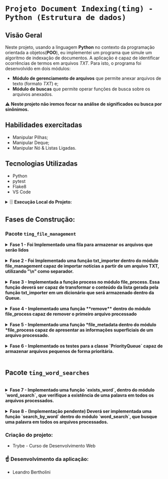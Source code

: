 # `Projeto Document Indexing(ting) - Python (Estrutura de dados)`

## Visão Geral
Neste projeto, usando a linguagem **Python** no contexto da programação orientada a objetos(**POO**), eu implementei um programa que simule um algoritmo de indexação de documentos. A aplicação é capaz de identificar ocorrências de termos em arquivos _TXT_. Para isto, o programa foi desenvolvido em dois módulos:

- **Módulo de gerenciamento de arquivos** que permite anexar arquivos de texto (formato _TXT_) e;
- **Módulo de buscas** que permite operar funções de busca sobre os arquivos anexados.

⚠️ **Neste projeto não iremos focar na análise de significados ou busca por sinônimos.**


## Habilidades exercitadas
- Manipular Pilhas;
- Manipular Deque;
- Manipular Nó & Listas Ligadas.

## Tecnologias Utilizadas
- Python
- pytest
- Flake8
- VS Code

<details>
<summary> 🗄️ <strong>Execução Local do Projeto:</strong></summary><br>

Para executar, clone esse repositório com o comando:

    git clone git@github.com:Leandro-Bertholini/document_indexing_ting_python.git

Entre na pasta do projeto e crie o ambiente virtual:

    python3 -m venv .venv 


Ative o ambiente virtual:

    source .venv/bin/activate

Instale as dependências no ambiente virtual:

    python3 -m pip install -r dev-requirements.txt

**OBS:** Com o seu ambiente virtual ativo, as dependências serão instaladas neste ambiente. Quando precisar desativar o ambiente virtual, execute o comando deactivate. Lembre-se de ativar novamente quando voltar a trabalhar no projeto.
O arquivo `dev-requirements.txt` contém todas as dependências usadas no projeto.

***Para Executar os Testes***:

    Para executar os testes certifique-se de que você está com o ambiente virtual ativado.

    python3 -m pytest
</details>

## Fases de Construção:

### Pacote `ting_file_management`

<details>
<summary><strong>Fase 1 - Foi Implementado uma fila para armazenar os arquivos que serão lidos</strong></summary><br>

- Nesta etapa, implementei a classe `Queue`, presente no arquivo `queue.py` utilizando as estruturas vistas no módulo durante o curso.

- A fila (Queue) é uma estrutura `FIFO`, ou seja, o primeiro item a entrar, deve ser o primeiro a sair. Utilizei seus conhecimentos de estruturas de dados para otimizar as operações implementadas.

- A fila implementou os métodos de inserção (`enqueue`), remoção (`dequeue`) e busca (`search`).

- O tamanho da fila foi exposto utilizando o método `__len__` que permitiu, após implementado, o uso do comando `len(instancia_da_fila)` para se obter o tamanho da fila.

- Na busca uma exceção do tipo `IndexError` com a seguinte mensagem: `"Índice Inválido ou Inexistente"` deve ser lançada caso um índice inválido seja passado. Para uma fila com `N` elementos, índices válidos são inteiros entre `0` e `N-1`.

<strong>Validações Feitas:</strong>

- 1.1 - Foi validado que o método `enqueue` deve adicionar um elemento à fila, modificando seu tamanho;

- 1.2 - Foi validado que o método `dequeue` deve remover o elemento a mais tempo na fila, modificando seu tamanho;

- 1.3 - Foi validado que o método `search` deve retornar um valor da fila a partir de um índice válido e;

- 1.4 - Foi validado que o método `search` deve lançar a exceção `IndexError` com a mensagem correspondente quando o índice passado for inválido.
</details> 

<br>
<details>
<summary><strong>Fase 2 - Foi Implementado uma função txt_importer dentro do módulo file_management capaz de importar notícias a partir de um arquivo TXT, utilizando "\n" como separador.</strong></summary><br>

- Caso o arquivo TXT não exista, deve ser exibida a mensagem `Arquivo {path_file} não encontrado` na `stderr`, em que `{path_file}` é o caminho do arquivo;

- Caso a extensão do arquivo seja diferente de .txt, deve ser exibida a mensagem `Formato inválido` na `stderr`;

- A função deve retornar uma lista contendo as linhas do arquivo.

<strong>Validações Feitas:</strong>

- 2.1 - Foi validado que o método `txt_importer` deve retornar uma lista contendo as linhas do arquivo;

- 2.2 - Foi validado que ao executar o método `txt_importer` com um arquivo TXT que não exista, deve ser exibida a mensagem `Arquivo {path_file} não encontrado` na `stderr`, em que `{path_file}` é o caminho do arquivo e;

- 2.3 - Foi validado que ao executar o método `txt_importer` com uma extensão diferente de `.txt`, deve ser exibida a mensagem `Formato inválido` na `stderr`.

</details> 

<br>
<details>
<summary><strong>Fase 3 - Implementada a função process no módulo file_process. Essa função deverá ser capaz de transformar o conteúdo da lista gerada pela função txt_importer em um dicionário que será armazenado dentro da Queue.</strong></summary><br>

- A função irá receber como parâmetro um objeto instanciado da fila implementada e o caminho para um arquivo;

- A instância da fila recebida por parâmetro **deve** ser utilizada para registrar o processamento dos arquivos;

- A função deve processar o arquivo passado por parâmetro (ou seja, gerar um dicionário com o formato e informações especificadas abaixo);

- Deve-se ignorar arquivos que já tenham sido processados anteriormente (ou seja, arquivos com o mesmo nome e caminho (`nome_do_arquivo`) não devem ser readicionados a fila);

- Após cada nova inserção válida, a função deve mostrar via `stdout` os dados processados, conforme estrutura no exemplo abaixo.

<details>
<summary><b>Exemplo da estrutura de saída:</b></summary>

```python
{
    "nome_do_arquivo": "arquivo_teste.txt", # Caminho do arquivo recém adicionado
    "qtd_linhas": 3,                        # Quantidade de linhas existentes no arquivo
    "linhas_do_arquivo": [...]              # linhas retornadas pela função do requisito 2
}
```
</details>

<br>
<strong>Validações Feitas:</strong>

- 3.1 - Foi validado que ao executar a função `process` com um arquivo já existente na fila a execução deverá ignorá-lo e;

- 3.2 - Foi validado que ao executar a função `process` com sucesso deverá mostrar dados via `stdout`.

</details> 

<br>
<details>
<summary><strong>Fase 4 - Implementado uma função **remove** dentro do módulo file_process capaz de remover o primeiro arquivo processado</strong></summary><br>

- A função recebe como parâmetro uma fila implementada;

- Caso não existam arquivos na fila, a função emiti a mensagem `Não há elementos` via `stdout`;

- Em caso de sucesso de remoção, é emitida a mensagem `Arquivo {path_file} removido com sucesso` via `stdout`, em que `{path_file}` é o caminho do arquivo.

<strong>Validações Feitas:</strong>

- 4.1 - Foi validado que ao executar a função `remove` com sucesso deverá exibir mensagem correta via `stdout` e;

- 4.2 - Foi validado que ao executar a função `remove` um arquivo inexistente deverá exibir a mensagem correta via `stdout`.

</details> 

<br>
<details>
<summary><strong>Fase 5 - Implementado uma função *file_metadata dentro do módulo *file_process capaz de apresentar as informações superficiais de um arquivo processado.</strong></summary><br>

- A função recebe como parâmetro a fila implementada no requisito 1 e o índice a ser buscado;

- Caso a posição não exista, deve ser exibida a mensagem de erro `Posição inválida` via `stderr`;

- Caso a posição seja válida, as informações relacionadas ao arquivo devem ser mostradas via `stdout`, seguindo o exemplo de estrutura abaixo.

<details>
<summary><b>Exemplo da estrutura de saída em caso de sucesso:</b></summary>

```python
{
    "nome_do_arquivo": "arquivo_teste.txt",
    "qtd_linhas": 3,
    "linhas_do_arquivo": [...]
}
```
</details>

<br>
<strong>Validações Feitas:</strong>

- 5.1 - Foi validado que ao executar a função `file_metadata` com sucesso deverá exibir a mensagem correta via `stdout` e;

- 5.2 - Foi validado que ao executar a função `file_metadata` com posição inválida deverá exibir a mensagem correta via `stderr`.

</details> 

<br>
<details>
<summary><strong>Fase 6 - Implementado os testes para a classe `PriorityQueue` capaz de armazenar arquivos pequenos de forma prioritária.</strong></summary><br>

> Implemente em: tests/priority_queue/test_priority_queue.py

Foi implementado testes para a classe `PriorityQueue`, garantindo que a lógica de prioridades seja respeitada pelos métodos `enqueue`, `dequeue` e `search`.

Para estes testes que esperemos que falhe, o requisito será considerado atendido quando a resposta do Pytest for `XFAIL(Expected Fail)` ao invés de `PASS` ou `FAIL`.
</details> 

<br>

## Pacote `ting_word_searches`
<br>
<details>
<summary><strong>Fase 7 - Implementado uma função `exists_word`, dentro do módulo `word_search`, que verifique a existência de uma palavra em todos os arquivos processados.</strong></summary><br>

- A função irá receber como parâmetros a palavra a ser buscada e a fila implementada;

- A função deve retornar uma lista com as informações de cada arquivo e suas linhas em que a palavra foi encontrada, conforme exemplo da estrutura de retorno;

- A busca deve ser _case insensitive_ (não diferenciar maiúsculas e minúsculas);

- Caso a palavra não seja encontrada em nenhum arquivo, deve-se retornar uma lista vazia;

- A fila não deve ser modificada durante a busca. Ela deve permanecer com os mesmos arquivos processados antes e depois da busca.

<br>
<details>
<summary><b>Exemplo da estrutura de retorno:</b></summary>

```python
[{
  "palavra": "de",
  "arquivo": "arquivo_teste.txt",
  "ocorrencias": [
    {
      "linha": 2
    },
    {
      "linha": 7
    }
  ]
}]
```

</details>

<br>
<br>
<strong>Validações Feitas:</strong>

 - 7.1 - Foi validado que ao executar a função `exists_word` com sucesso deverá retornar a estrutura correta;

- 7.2 - Foi validado que ao executar a função `exists_word` com palavra inexistente deverá retornar uma lista vazia e;

- 7.3 - Foi validado que ao executar a função `exists_word` a fila original não deverá ser alterada.

</details>

<br>
<details>
<summary><strong>Fase 8 - (Implementação pendente) Deverá ser implementada uma função `search_by_word` dentro do módulo `word_search`, que busque uma palavra em todos os arquivos processados.</strong></summary><br>

- Esta função deverá seguir os mesmos critérios da fase seis, mas deverá incluir na saída o conteúdo das linhas encontradas, conforme exemplo da estrutura de retorno.

<details>
<summary><b>Exemplo da estrutura de retorno:</b></summary>

```python
[{
  "palavra": "de",
  "arquivo": "arquivo_teste.txt",
  "ocorrencias": [
    {
      "linha": 3,
      "conteudo": "Acima de tudo,"
    },
    {
      "linha": 4,
      "conteudo": "é fundamental ressaltar que a adoção de políticas descentralizadoras nos obriga"
    }
  ]
}]
```

</details>


<strong>Validações a serem feitas:</strong>

- 8.1 - Será validado que ao executar a função `search_by_word` com sucesso deverá retornar a estrutura correta;

- 8.2 - Será validado que ao executar a função `search_by_word` com palavra inexistente deverá retornar uma lista vazia e;

- 8.3 - Será validado que ao executar a função `search_by_word` a fila original não deverá ser alterada.

</details>


### Criação do projeto:

- Trybe - Curso de Desenvolvimento Web


###  ☝ Desenvolvimento da aplicação:

- Leandro Bertholini





